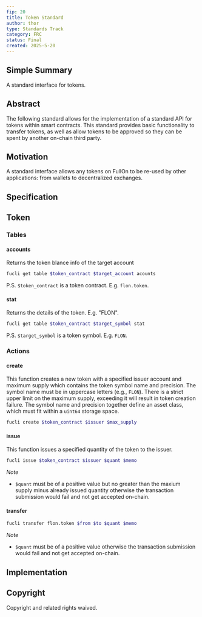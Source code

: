 ```yaml
---
fip: 20
title: Token Standard
author: thor
type: Standards Track
category: FRC
status: Final
created: 2025-5-20
---
```


## Simple Summary

A standard interface for tokens.


## Abstract

The following standard allows for the implementation of a standard API for tokens within smart contracts.
This standard provides basic functionality to transfer tokens, as well as allow tokens to be approved so they can be spent by another on-chain third party.


## Motivation

A standard interface allows any tokens on FullOn to be re-used by other applications: from wallets to decentralized exchanges.


## Specification

## Token
### Tables


#### accounts

Returns the token blance info of the target account


``` bash
fucli get table $token_contract $target_account acounts
```

P.S. `$token_contract` is a token contract. E.g. `flon.token`.

#### stat

Returns the details of the token. E.g. "FLON".

``` bash
fucli get table $token_contract $target_symbol stat
```

P.S. `$target_symbol` is a token symbol. E.g. `FLON`.

### Actions

#### create

This function creates a new token with a specified issuer account and maximum supply which contains the token symbol name and precision. The symbol name must be in uppercase letters (e.g., `FLON`). There is a strict upper limit on the maximum supply, exceeding it will result in token creation failure. The symbol name and precision together define an asset class, which must fit within a `uint64` storage space.

``` bash
fucli create $token_contract $issuer $max_supply
```

#### issue

This function issues a specified quantity of the token to the issuer.

``` bash
fucli issue $token_contract $issuer $quant $memo
```

*Note* 

- `$quant` must be of a positive value but no greater than the maxium supply minus already issued quantity otherwise the transaction submission would fail and not get accepted on-chain.

#### transfer

``` bash
fucli transfer flon.token $from $to $quant $memo
```

*Note* 

- `$quant` must be of a positive value otherwise the transaction submission would fail and not get accepted on-chain.


## Implementation


## Copyright
Copyright and related rights waived.